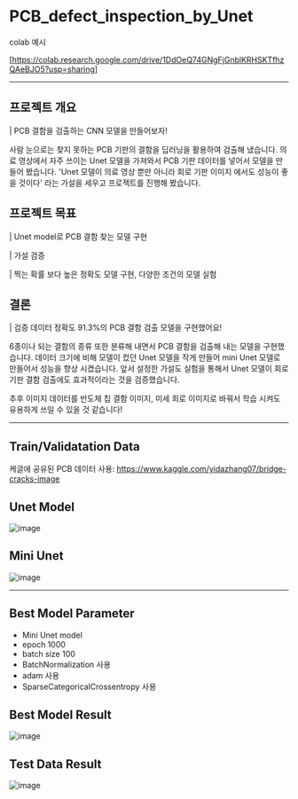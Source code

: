 # PCB_defect_inspection_by_Unet

colab 예시

[https://colab.research.google.com/drive/1DdOeQ74GNgFjGnblKRHSKTfhzQAeBJO5?usp=sharing]

---

## 프로젝트 개요
| PCB 결함을 검출하는 CNN 모델을 만들어보자!


사람 눈으로는 찾지 못하는 PCB 기판의 결함을 딥러닝을 활용하여 검출해 냈습니다. 의료 영상에서 자주 쓰이는 Unet 모델을 가져와서 PCB 기판 데이터를 넣어서 모델을 만들어 봤습니다. 'Unet 모델이 의료 영상 뿐만 아니라 회로 기판 이미지 에서도 성능이 좋을 것이다' 라는 가설을 세우고 프로젝트를 진행해 봤습니다.

## 프로젝트 목표

| Unet model로 PCB 결함 찾는 모델 구현

| 가설 검증

| 찍는 확률 보다 높은 정확도 모델 구현, 다양한 조건의 모델 실험

## 결론

| 검증 데이터 정확도 91.3%의 PCB 결함 검출 모델을 구현했어요!

6종이나 되는 결함의 종류 또한 분류해 내면서 PCB 결함을 검출해 내는 모델을 구현했습니다. 데이터 크기에 비해 모델이 컸던 Unet 모델을 작게 만들어 mini Unet 모델로 만들어서 성능을 향상 시켰습니다. 앞서 설정한 가설도 실험을 통해서 Unet 모델이 회로 기판 결함 검출에도 효과적이라는 것을 검증했습니다.

추후 이미지 데이터를 반도체 칩 결함 이미지, 미세 회로 이미지로 바꿔서 학습 시켜도 유용하게 쓰일 수 있을 것 같습니다!

---

## Train/Validatation Data
케글에 공유된 PCB 데이터 사용: https://www.kaggle.com/yidazhang07/bridge-cracks-image

## Unet Model

![image](https://user-images.githubusercontent.com/71398226/133598612-6f6cafc2-2245-4e93-a9db-afced6d1d3e8.png)

## Mini Unet

![image](https://user-images.githubusercontent.com/71398226/133598662-f98a1ddf-f532-410d-a364-1ab4e423ebe3.png)

---


## Best Model Parameter
- Mini Unet model
- epoch 1000 
- batch size 100
- BatchNormalization 사용
- adam 사용
- SparseCategoricalCrossentropy 사용

## Best Model Result

![image](https://user-images.githubusercontent.com/71398226/133598487-8d4d9e99-f5bc-4340-897a-c620bcad3a53.png)

## Test Data Result

![image](https://user-images.githubusercontent.com/71398226/133598521-4270928c-cbee-4aaf-8f15-7487c462bbad.png)


